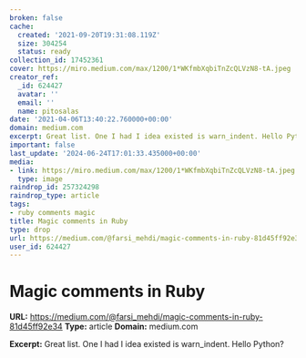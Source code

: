 ```yaml
---
broken: false
cache:
  created: '2021-09-20T19:31:08.119Z'
  size: 304254
  status: ready
collection_id: 17452361
cover: https://miro.medium.com/max/1200/1*WKfmbXqbiTnZcQLVzN8-tA.jpeg
creator_ref:
  _id: 624427
  avatar: ''
  email: ''
  name: pitosalas
date: '2021-04-06T13:40:22.760000+00:00'
domain: medium.com
excerpt: Great list. One I had I idea existed is warn_indent. Hello Python?
important: false
last_update: '2024-06-24T17:01:33.435000+00:00'
media:
- link: https://miro.medium.com/max/1200/1*WKfmbXqbiTnZcQLVzN8-tA.jpeg
  type: image
raindrop_id: 257324298
raindrop_type: article
tags:
- ruby comments magic
title: Magic comments in Ruby
type: drop
url: https://medium.com/@farsi_mehdi/magic-comments-in-ruby-81d45ff92e34
user_id: 624427
---
```


# Magic comments in Ruby

**URL:** https://medium.com/@farsi_mehdi/magic-comments-in-ruby-81d45ff92e34
**Type:** article
**Domain:** medium.com

**Excerpt:** Great list. One I had I idea existed is warn_indent. Hello Python?
